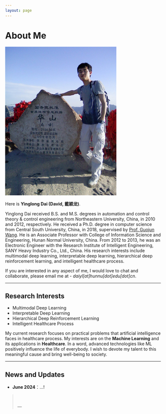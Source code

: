```yaml
---
layout: page
---
```


# About Me

<img src="dai.jpg" class="floatpic" width="360" height="480">

Here is **Yinglong Dai (David, 戴颖龙)**.

Yinglong Dai received B.S. and M.S. degrees in automation and control theory & control engineering from Northeastern University, China, in 2010 and 2012, respectively. He received a Ph.D. degree in computer science from Central South University, China, in 2018, supervised by [Prof. Guojun Wang](https://trust.gzhu.edu.cn/faculty/~csgjwang/index.html). He is an Associate Professor with College of Information Science and Engineering, Hunan Normal University, China. From 2012 to 2013, he was an Electronic Engineer with the Research Institute of Intelligent Engineering, SANY Heavy Industry Co., Ltd., China. His research interests include multimodal deep learning, interpretable deep learning, hierarchical deep reinforcement learning, and intelligent healthcare process.

If you are interested in any aspect of me, I would love to chat and collaborate, please email me at - *daiyl[at]hunnu[dot]edu[dot]cn*.

<!-- ## Academic Background

- **Sep 2013 - June 2018:** Central South University (PhD, supervised by [Prof. Guojun Wang](https://trust.gzhu.edu.cn/faculty/~csgjwang/index.html))
- **Sep 2010 - June 2012:** Northestern University (MS, supervised by [Prof. Xianwen Gao](https://www.csauthors.net/xianwen-gao/))
- **Sep 2006 - June 2010:** Northestern University at Qinhuangdao (BS)
-->
---

## Research Interests

- Multimodal Deep Learning
- Interpretable Deep Learning
- Hierarchical Deep Reinforcement Learning
- Intelligent Healthcare Process

My current research focuses on practical problems that artificial intelligence faces in healthcare process. My interests are on the **Machine Learning** and its applications in **Healthcare**. In a word, advanced technologies like ML positively influence the life of everybody.  I wish to devote my talent to this meaningful cause and bring well-being to society.

---

## News and Updates

- **June 2024**：...!


<blockquote class="twitter-tweet"><p lang="en" dir="ltr"><br></p>&mdash; </blockquote> <script async src="https://platform.twitter.com/widgets.js" charset="utf-8"></script>

